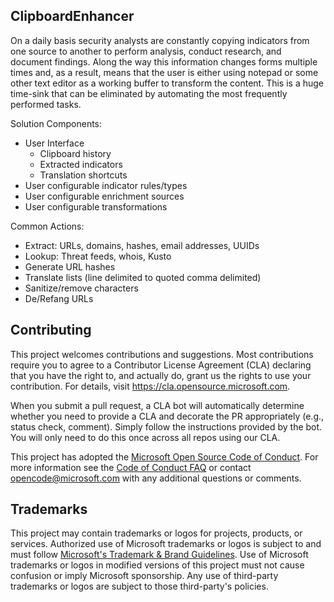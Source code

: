 ## ClipboardEnhancer

On a daily basis security analysts are constantly copying indicators from one source to another to perform analysis, conduct research, and document findings.
Along the way this information changes forms multiple times and, as a result, means that the user is either using notepad or some other text editor as a working buffer to transform the content.
This is a huge time-sink that can be eliminated by automating the most frequently performed tasks.

Solution Components:
* User Interface
  * Clipboard history
  * Extracted indicators
  * Translation shortcuts
* User configurable indicator rules/types
* User configurable enrichment sources
* User configurable transformations

Common Actions:
* Extract: URLs, domains, hashes, email addresses, UUIDs
* Lookup: Threat feeds, whois, Kusto
* Generate URL hashes
* Translate lists (line delimited to quoted comma delimited)
* Sanitize/remove characters
* De/Refang URLs

## Contributing

This project welcomes contributions and suggestions.  Most contributions require you to agree to a
Contributor License Agreement (CLA) declaring that you have the right to, and actually do, grant us
the rights to use your contribution. For details, visit https://cla.opensource.microsoft.com.

When you submit a pull request, a CLA bot will automatically determine whether you need to provide
a CLA and decorate the PR appropriately (e.g., status check, comment). Simply follow the instructions
provided by the bot. You will only need to do this once across all repos using our CLA.

This project has adopted the [Microsoft Open Source Code of Conduct](https://opensource.microsoft.com/codeofconduct/).
For more information see the [Code of Conduct FAQ](https://opensource.microsoft.com/codeofconduct/faq/) or
contact [opencode@microsoft.com](mailto:opencode@microsoft.com) with any additional questions or comments.

## Trademarks

This project may contain trademarks or logos for projects, products, or services. Authorized use of Microsoft 
trademarks or logos is subject to and must follow 
[Microsoft's Trademark & Brand Guidelines](https://www.microsoft.com/en-us/legal/intellectualproperty/trademarks/usage/general).
Use of Microsoft trademarks or logos in modified versions of this project must not cause confusion or imply Microsoft sponsorship.
Any use of third-party trademarks or logos are subject to those third-party's policies.
